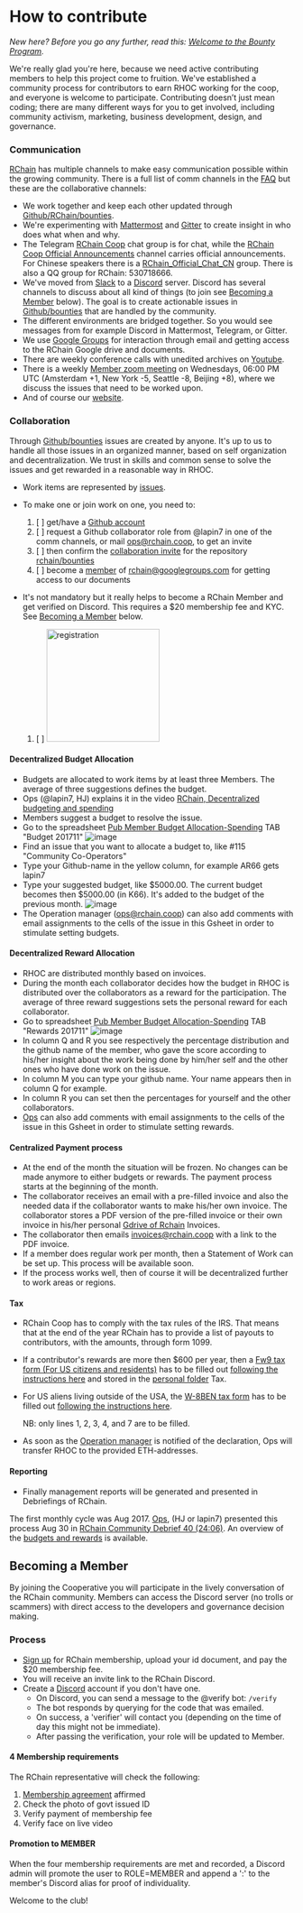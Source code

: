 # How to contribute

*New here? Before you go any further, read this: [Welcome to the Bounty Program](https://github.com/rchain/bounties/wiki/Welcome-to-the-Bounty-Program).*

We're really glad you're here, because we need active contributing members to help this project come to fruition. We've established a community process for contributors to earn RHOC working for the coop, and everyone is welcome to participate. Contributing doesn’t just mean coding; there are many different ways for you to get involved, including community activism, marketing, business development, design, and governance.

### Communication

[RChain](https://rchain.coop) has multiple channels to make easy communication possible within the growing community. There is a full list of comm channels in the [FAQ](https://github.com/rchain/reference/blob/master/faq.md) but these are the collaborative channels:
- We work together and keep each other updated through [Github/RChain/bounties](https://github.com/rchain/bounties).
- We're experimenting with [Mattermost](https://rchain.divvydao.net/community/channels/town-square) and [Gitter](https://gitter.im/rchain/Rholang) to create insight in who does what when and why.
- The Telegram [RChain Coop](https://t.me/rchain_coop) chat group is for chat, while the [RChain Coop Official Announcements](https://t.me/rchain_official) channel carries official announcements. For Chinese speakers there is a [RChain_Official_Chat_CN](https://t.me/RChain_Official_Chat_CN) group. There is also a QQ group for RChain: 530718666.
- We've moved from [Slack](https://ourchain.slack.com/messages?) to a [Discord](https://discord.gg/fvY8qhx) server. Discord has several channels to discuss about all kind of things (to join see [Becoming a Member](#becoming-a-member) below). The goal is to create actionable issues in [Github/bounties](https://github.com/rchain/bounties/) that are handled by the community.
- The different environments are bridged together. So you would see messages from for example Discord in Mattermost, Telegram, or Gitter.
- We use [Google Groups](https://groups.google.com/forum/#!forum/rchain) for interaction through email and getting access to the RChain Google drive and documents.
- There are weekly conference calls with unedited archives on [Youtube](https://www.youtube.com/channel/UCSS3jCffMiz574_q64Ukj_w).
- There is a weekly [Member zoom meeting](https://zoom.us/s/197490909) on Wednesdays, 06:00 PM UTC (Amsterdam +1, New York -5, Seattle -8, Beijing +8), where we discuss the issues that need to be worked upon.
- And of course our [website](https://rchain.coop).

### Collaboration

Through [Github/bounties](https://github.com/rchain/bounties/) issues are created by anyone. It's up to us to handle all those issues in an organized manner, based on self organization and decentralization. We trust in skills and common sense to solve the issues and get rewarded in a reasonable way in RHOC.

- Work items are represented by [issues](https://github.com/rchain/bounties/issues/).
- To make one or join work on one, you need to:

  1. [ ] get/have a [Github account](https://github.com/rchain/bounties)
  2. [ ] request a Github collaborator role from @lapin7 in one of the comm channels, or mail [ops@rchain.coop](ops@rchain.coop), to get an invite
  3. [ ] then confirm the [collaboration invite](https://github.com/rchain/bounties/invitations) for the repository [rchain/bounties](https://github.com/rchain/bounties)
  4. [ ] become a [member](https://groups.google.com/forum/#!pendingmember/rchain/join) of rchain@googlegroups.com for getting access to our documents

- It's not mandatory but it really helps to become a RChain Member and get verified on Discord. This requires a $20 membership fee and KYC. See [Becoming a Member](#becoming-a-member) below.
  1. [ ] <img src="https://user-images.githubusercontent.com/1913335/32598353-e489f158-c539-11e7-9656-4bcbb55718d2.png" alt="registration" width="200" />
  <!-- 2. [ ] This is the #bounties channel in Discord:
  ![image](https://user-images.githubusercontent.com/1913335/32598502-3f0ddc98-c53a-11e7-85e9-f95fc799dede.png) -->

#### Decentralized Budget Allocation
- Budgets are allocated to work items by at least three Members. The average of three suggestions defines the budget.
- Ops (@lapin7, HJ) explains it in the video [RChain, Decentralized budgeting and spending](https://www.youtube.com/watch?v=m6xiTWbEdpA)
- Members suggest a budget to resolve the issue.
- Go to the spreadsheet [Pub Member Budget Allocation-Spending](https://docs.google.com/spreadsheets/d/1uxuxx8YN17KCIWcH1cUoGuSm2hAnIya2iAc6wxoaq1o/edit#gid=634479823) TAB "Budget 201711"
![image](https://user-images.githubusercontent.com/1913335/32597438-01a23d84-c537-11e7-916e-c9f12df80480.png)
- Find an issue that you want to allocate a budget to, like #115 "Community Co-Operators"
- Type your Github-name in the yellow column, for example AR66 gets lapin7
- Type your suggested budget, like $5000.00. The current budget becomes then $5000.00 (in K66). It's added to the budget of the previous month.
![image](https://user-images.githubusercontent.com/1913335/32597751-ed21061e-c537-11e7-9a0b-c9cccc48bc86.png)
- The Operation manager ([ops@rchain.coop](ops@rchain.coop)) can also add comments with email assignments to the cells of the issue in this Gsheet in order to stimulate setting budgets.

#### Decentralized Reward Allocation
- RHOC are distributed monthly based on invoices.
- During the month each collaborator decides how the budget in RHOC is distributed over the collaborators as a reward for the participation. The average of three reward suggestions sets the personal reward for each collaborator.
- Go to spreadsheet [Pub Member Budget Allocation-Spending](https://docs.google.com/spreadsheets/d/1uxuxx8YN17KCIWcH1cUoGuSm2hAnIya2iAc6wxoaq1o/edit#gid=634479823) TAB "Rewards 201711"
![image](https://user-images.githubusercontent.com/1913335/32599161-f91d53f6-c53b-11e7-9ee8-8b31733b98fb.png)
- In column Q and R you see respectively the percentage distribution and the github name of the member, who gave the score according to his/her insight about the work being done by him/her self and the other ones who have done work on the issue.
- In column M you can type your github name. Your name appears then in column Q for example.
- In column R you can set then the percentages for yourself and the other collaborators.
- [Ops](ops@rchain.coop) can also add comments with email assignments to the cells of the issue in this Gsheet in order to stimulate setting rewards.

#### Centralized Payment process
- At the end of the month the situation will be frozen. No changes can be made anymore to either budgets or rewards. The payment process starts at the beginning of the month.
- The collaborator receives an email with a pre-filled invoice and also the needed data if the collaborator wants to make his/her own invoice. The collaborator stores a PDF version of the pre-filled invoice or their own invoice in his/her personal [Gdrive of Rchain](https://drive.google.com/drive/folders/0B5I9qM5f_1cfeUZoV01EYjdmOEE) Invoices.
- The collaborator then emails [invoices@rchain.coop](invoices@rchain.coop) with a link to the PDF invoice.
- If a member does regular work per month, then a Statement of Work can be set up. This process will be available soon.
- If the process works well, then of course it will be decentralized further to work areas or regions.

#### Tax
- RChain Coop has to comply with the tax rules of the IRS. That means that at the end of the year RChain has to provide a list of payouts to contributors, with the amounts, through form 1099.
- If a contributor's rewards are more then $600 per year, then a [Fw9 tax form (For US citizens and residents)](https://www.irs.gov/pub/irs-pdf/fw9.pdf) has to be filled out [following the instructions here](https://www.irs.gov/instructions/iw9/index.html) and stored in the [personal folder](https://drive.google.com/drive/folders/0B5I9qM5f_1cfeUZoV01EYjdmOEE) Tax.
- For US aliens living outside of the USA, the [W-8BEN tax form](https://www.irs.gov/pub/irs-pdf/fw8ben.pdf) has to be filled out [following the instructions here](https://www.irs.gov/instructions/iw8ben).

     NB: only lines 1, 2, 3, 4, and 7 are to be filled.
- As soon as the [Operation manager](ops@rchain.coop) is notified of the declaration, Ops will transfer RHOC to the provided ETH-addresses.

#### Reporting
- Finally management reports will be generated and presented in Debriefings of RChain.

The first monthly cycle was Aug 2017. [Ops](ops@rchain.coop), (HJ or lapin7) presented this process Aug 30 in
[RChain Community Debrief 40 (24:06)](https://www.youtube.com/watch?v=7Li4g4qDF6M&t=1486s). An overview of the [budgets and rewards](https://docs.google.com/spreadsheets/d/1uxuxx8YN17KCIWcH1cUoGuSm2hAnIya2iAc6wxoaq1o/edit#gid=1751357908) is available.

## Becoming a Member

By joining the Cooperative you will participate in the lively conversation of the RChain community. Members can access the Discord server (no trolls or scammers) with direct access to the developers and governance decision making.

### Process

- [Sign up](https://member.rchain.coop/#/sign-up) for RChain membership, upload your id document, and pay the $20 membership fee.
- You will receive an invite link to the RChain Discord.
- Create a [Discord](https://discordapp.com/) account if you don't have one.
  - On Discord, you can send a message to the @verify bot:
  ```/verify```
  - The bot responds by querying for the code that was emailed.
  - On success, a 'verifier' will contact you (depending on the time of day this might not be immediate).
  - After passing the verification, your role will be updated to Member.

#### 4 Membership requirements

The RChain representative will check the following:
1. [Membership agreement](https://github.com/rchain/legaldocs/blob/master/Coop%20Membership%20Agreement.pdf) affirmed
2. Check the photo of govt issued ID
3. Verify payment of membership fee
4. Verify face on live video

#### Promotion to MEMBER

When the four membership requirements are met and recorded, a Discord admin will promote the user to ROLE=MEMBER and append a ':' to the member's Discord alias for proof of individuality.

Welcome to the club!

